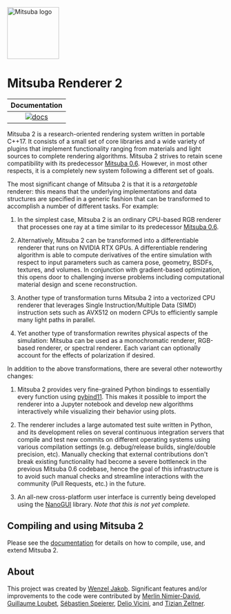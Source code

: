 <img src="https://github.com/mitsuba-renderer/mitsuba2/raw/master/docs/images/logo_plain.png" width="120" height="120" alt="Mitsuba logo">

# Mitsuba Renderer 2
<!--
| Documentation   | Linux             | Windows             |
|      :---:      |       :---:       |        :---:        |
| [![docs][1]][2] | [![rgl-ci][3]][4] | [![appveyor][5]][6] |


[1]: https://readthedocs.org/projects/mitsuba2/badge/?version=master
[2]: https://mitsuba2.readthedocs.io/en/latest/src/getting_started/intro/
[3]: https://rgl-ci.epfl.ch/app/rest/builds/buildType(id:Mitsuba2_Build)/statusIcon.svg
[4]: https://rgl-ci.epfl.ch/viewType.html?buildTypeId=Mitsuba2_Build&guest=1
[5]: https://ci.appveyor.com/api/projects/status/eb84mmtvnt8ko8bh/branch/master?svg=true
[6]: https://ci.appveyor.com/project/wjakob/mitsuba2/branch/master
-->
| Documentation   |
|      :---:      |
| [![docs][1]][2] |


[1]: https://readthedocs.org/projects/mitsuba2/badge/?version=latest
[2]: https://mitsuba2.readthedocs.io/en/latest/src/getting_started/intro/

Mitsuba 2 is a research-oriented rendering system written in portable C++17. It
consists of a small set of core libraries and a wide variety of plugins that
implement functionality ranging from materials and light sources to complete
rendering algorithms. Mitsuba 2 strives to retain scene compatibility with its
predecessor [Mitsuba 0.6](https://github.com/mitsuba-renderer/mitsuba).
However, in most other respects, it is a completely new system following a
different set of goals.

The most significant change of Mitsuba 2 is that it is a *retargetable*
renderer: this means that the underlying implementations and data structures
are specified in a generic fashion that can be transformed to accomplish a
number of different tasks. For example:

1. In the simplest case, Mitsuba 2 is an ordinary CPU-based RGB renderer that
   processes one ray at a time similar to its predecessor [Mitsuba
   0.6](https://github.com/mitsuba-renderer/mitsuba).

2. Alternatively, Mitsuba 2 can be transformed into a differentiable renderer
   that runs on NVIDIA RTX GPUs. A differentiable rendering algorithm is able
   to compute derivatives of the entire simulation with respect to input
   parameters such as camera pose, geometry, BSDFs, textures, and volumes. In
   conjunction with gradient-based optimization, this opens door to challenging
   inverse problems including computational material design and scene reconstruction.

3. Another type of transformation turns Mitsuba 2 into a vectorized CPU
   renderer that leverages Single Instruction/Multiple Data (SIMD) instruction
   sets such as AVX512 on modern CPUs to efficiently sample many light paths in
   parallel.

4. Yet another type of transformation rewrites physical aspects of the
   simulation: Mitsuba can be used as a monochromatic renderer, RGB-based
   renderer, or spectral renderer. Each variant can optionally account for the
   effects of polarization if desired.

In addition to the above transformations, there are
several other noteworthy changes:

1. Mitsuba 2 provides very fine-grained Python bindings to essentially every
   function using [pybind11](https://github.com/pybind/pybind11). This makes it
   possible to import the renderer into a Jupyter notebook and develop new
   algorithms interactively while visualizing their behavior using plots.

2. The renderer includes a large automated test suite written in Python, and
   its development relies on several continuous integration servers that
   compile and test new commits on different operating systems using various
   compilation settings (e.g. debug/release builds, single/double precision,
   etc). Manually checking that external contributions don't break existing
   functionality had become a severe bottleneck in the previous Mitsuba 0.6
   codebase, hence the goal of this infrastructure is to avoid such manual
   checks and streamline interactions with the community (Pull Requests, etc.)
   in the future.

3. An all-new cross-platform user interface is currently being developed using
   the [NanoGUI](https://github.com/mitsuba-renderer/nanogui) library. *Note
   that this is not yet complete.*

## Compiling and using Mitsuba 2

Please see the [documentation](http://mitsuba2.readthedocs.org/en/latest) for
details on how to compile, use, and extend Mitsuba 2.

## About

This project was created by [Wenzel Jakob](http://rgl.epfl.ch/people/wjakob).
Significant features and/or improvements to the code were contributed by
[Merlin Nimier-David](https://merlin.nimierdavid.fr/),
[Guillaume Loubet](https://maverick.inria.fr/Membres/Guillaume.Loubet/),
[Sébastien Speierer](https://github.com/Speierers),
[Delio Vicini](https://dvicini.github.io/),
and [Tizian Zeltner](https://tizianzeltner.com/).
